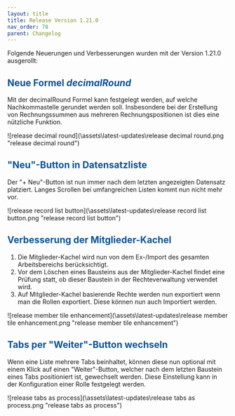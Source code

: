 ```yaml
---
layout: title
title: Release Version 1.21.0
nav_order: 78
parent: Changelog
---
```


Folgende Neuerungen und Verbesserungen wurden mit der Version 1.21.0 ausgerollt:

## <span style="color:#0b5394">**Neue Formel _decimalRound_**</span>

Mit der decimalRound Formel kann festgelegt werden, auf welche Nachkommastelle gerundet werden soll. Insbesondere bei der Erstellung von Rechnungssummen aus mehreren Rechnungspositionen ist dies eine nützliche Funktion.

![release decimal round](\assets\latest-updates\release decimal round.png "release decimal round")

## <span style="color:#0b5394">**"Neu"-Button in Datensatzliste**</span>

Der "+ Neu"-Button ist nun immer nach dem letzten angezeigten Datensatz platziert. Langes Scrollen bei umfangreichen Listen kommt nun nicht mehr vor.

![release record list button](\assets\latest-updates\release record list button.png "release record list button")

## <span style="color:#0b5394">**Verbesserung der Mitglieder-Kachel**</span>

1. Die Mitglieder-Kachel wird nun von dem Ex-/Import des gesamten Arbeitsbereichs berücksichtigt.
2. Vor dem Löschen eines Bausteins aus der Mitglieder-Kachel findet eine Prüfung statt, ob dieser Baustein in der Rechteverwaltung verwendet wird.
3. Auf Mitglieder-Kachel basierende Rechte werden nun exportiert wenn man die Rollen exportiert. Diese können nun auch Importiert werden.

![release member tile enhancement](\assets\latest-updates\release member tile enhancement.png "release member tile enhancement")

## <span style="color:#0b5394">**Tabs per "Weiter"-Button wechseln**</span>

Wenn eine Liste mehrere Tabs beinhaltet, können diese nun optional mit einem Klick auf einen "Weiter"-Button, welcher nach dem letzten Baustein eines Tabs positioniert ist, gewechselt werden. Diese Einstellung kann in der Konfiguration einer Rolle festgelegt werden.

![release tabs as process](\assets\latest-updates\release tabs as process.png "release tabs as process")
